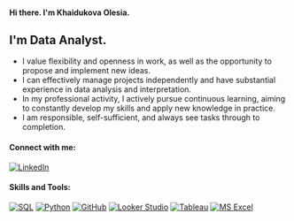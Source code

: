 #### Hi there. I'm Khaidukova Olesia.

## I'm Data Analyst.

- I value flexibility and openness in work, as well as the opportunity to propose and implement new ideas.
- I can effectively manage projects independently and have substantial experience in data analysis and interpretation.
- In my professional activity, I actively pursue continuous learning, aiming to constantly develop my skills and apply new knowledge in practice.
- I am responsible, self-sufficient, and always see tasks through to completion.

#### Connect with me:

[![LinkedIn](https://img.icons8.com/color/48/000000/linkedin.png)](https://www.linkedin.com/in/khaydukovaolesya/)

#### Skills and Tools:

[![SQL](https://img.icons8.com/color/48/000000/sql.png)](https://en.wikipedia.org/wiki/SQL)
[![Python](https://img.icons8.com/color/48/000000/python.png)](https://www.python.org/)
[![GitHub](https://img.icons8.com/nolan/64/github.png)](https://github.com/)
[![Looker Studio](https://img.icons8.com/color/48/000000/google-logo.png)](https://lookerstudio.google.com/)
[![Tableau](https://img.icons8.com/color/48/000000/tableau-software.png)](https://www.tableau.com/)
[![MS Excel](https://img.icons8.com/color/48/000000/microsoft-excel-2019.png)](https://www.microsoft.com/en/microsoft-365/excel)




